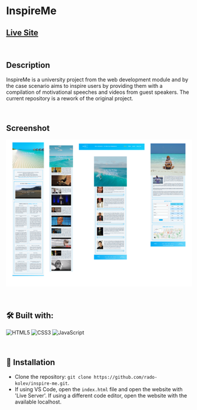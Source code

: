 # InspireMe

## [Live Site](https://inspire-me-your-motivation.netlify.app)

<br/>

## Description

InspireMe is a university project from the web development module and by the case scenario aims to inspire users by providing them with a compilation of motivational speeches and videos from guest speakers. The current repository is a rework of the original project.

<br/>

## Screenshot

![Website screenshots](./demo/screenshot-inspire-me.png)

<br/>

## 🛠️ Built with:

![HTML5](https://img.shields.io/badge/HTML5-E34F26?style=for-the-badge&logo=html5&logoColor=white)
![CSS3](https://img.shields.io/badge/CSS3-1572B6?style=for-the-badge&logo=css3&logoColor=white)
![JavaScript](https://img.shields.io/badge/JavaScript-F7DF1E?style=for-the-badge&logo=javascript&logoColor=black)

<br/>

## 💾 Installation

- Clone the repository: `git clone https://github.com/rado-kolev/inspire-me.git`.
- If using VS Code, open the `index.html` file and open the website with 'Live Server'. If using a different code editor, open the website with the available localhost.
